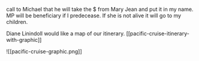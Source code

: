 call to Michael that he will take the $ from Mary Jean and put it in my name. MP will be beneficiary if I predecease. If she is not alive it will go to my children.

Diane Linindoll would like a map of our itinerary. [[pacific-cruise-itinerary-with-graphic]]

![[pacific-cruise-graphic.png]]